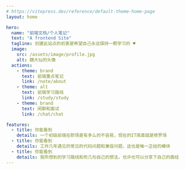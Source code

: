 ```yaml
---
# https://vitepress.dev/reference/default-theme-home-page
layout: home

hero:
  name: "前端文档/个人笔记"
  text: "A frontend Site"
  tagline: 创建此站点的初衷是希望自己永远保持一颗学习的 ♥
  image:
    src: /assets/image/profile.jpg
    alt: 魏大仙的头像
  actions:
    - theme: brand
      text: 前端重点笔记
      link: /note/about
    - theme: alt 
      text: 前端学习路线
      link: /study/study
    - theme: brand
      text: 闲聊和面试
      link: /chat/chat

features:
  - title: 你能看到
    details: 一个初级前端在职场是有多么的不容易，现在的IT简直就是修罗场
  - title: 你能看到
    details: 工作几年遇见的常见的代码问题和兼容问题，这也是唯一正经的模块
  - title: 你能看到
    details: 我所想到的学习路线和吹几句自己的想法，也许也可以分享下自己的面经
---
```


